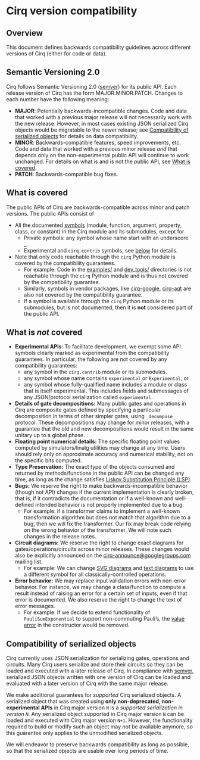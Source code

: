 # Cirq version compatibility

## Overview

This document defines backwards compatibility guidelines across different
versions of Cirq (either for code or data).

## Semantic Versioning 2.0

Cirq follows Semantic Versioning 2.0 ([semver](http://semver.org/)) for its
public API. Each release version of Cirq has the form MAJOR.MINOR.PATCH. Changes
to each number have the following meaning:

*   **MAJOR**: Potentially backwards-incompatible changes. Code and data that
    worked with a previous major release will not necessarily work with the new
    release. However, in most cases existing JSON serialized Cirq objects would
    be migratable to the newer release; see
    [Compatibility of serialized objects](#compatibility-of-serialized-objects)
    for details on data compatibility.
*   **MINOR**: Backwards-compatible features, speed improvements, etc. Code and
    data that worked with a previous minor release *and* that depends only on
    the non-experimental public API will continue to work unchanged. For details
    on what is and is not the public API, see
    [What is covered](#what-is-covered).
*   **PATCH**: Backwards-compatible bug fixes.

## What is covered

The public APIs of Cirq are backwards-compatible across minor and patch
versions. The public APIs consist of

*   All the documented
    [symbols](https://quantumai.google/reference/python/cirq/all_symbols)
    (module, function, argument, property, class, or constant) in the Cirq
    module and its submodules, except for
    *   Private symbols: any symbol whose name start with an underscore **\_**.
    *   Experimental and `cirq.contrib` symbols, see
        [below](#what-is-not-covered) for details.
*   Note that only code reachable through the `cirq` Python module is covered by
    the compatibility guarantees.
    *   For example: Code in the
        [examples/](https://github.com/quantumlib/Cirq/tree/main/examples) and
        [dev\_tools/](https://github.com/quantumlib/Cirq/tree/main/dev_tools)
        directories is not reachable through the `cirq` Python module and is
        thus not covered by the compatibility guarantee.
    *   Similarly, symbols in vendor packages, like
        [cirq-google](https://quantumai.google/reference/python/cirq_google/all_symbols),
        [cirq-aqt](https://quantumai.google/reference/python/cirq_aqt/all_symbols)
        are also not covered by the compatibility guarantee.
    *   If a symbol is available through the `cirq` Python module or its
        submodules, but is not documented, then it is **not** considered part of
        the public API.

## What is *not* covered

*   **Experimental APIs**: To facilitate development, we exempt some API symbols
    clearly marked as experimental from the compatibility guarantees. In
    particular, the following are not covered by any compatibility guarantees:
    *   any symbol in the `cirq.contrib` module or its submodules.
    *   any symbol whose name contains `experimental` or `Experimental`; or
    *   any symbol whose fully-qualified name includes a module or class that is
        itself experimental. This includes fields and submessages of any
        JSON/protocol serialization called `experimental`.
*   **Details of gate decompositions:** Many public gates and operations in Cirq
    are composite gates defined by specifying a particular decomposition in
    terms of other simpler gates, using `_decompose_` protocol. These
    decompositions may change for minor releases, with a guarantee that the old
    and new decompositions would result in the same unitary up to a global
    phase.
*   **Floating point numerical details:** The specific floating point values
    computed by simulators/linalg utilities may change at any time. Users should
    rely only on approximate accuracy and numerical stability, not on the
    specific bits computed.
*   **Type Preservation:** The exact type of the objects consumed and returned
    by methods/functions in the public API can be changed any time, as long as
    the change satisfies
    [Liskov Substitution Principle (LSP)](https://en.wikipedia.org/wiki/Liskov_substitution_principle).
*   **Bugs:** We reserve the right to make backwards-incompatible behavior
    (though not API) changes if the current implementation is clearly broken,
    that is, if it contradicts the documentation or if a well-known and
    well-defined intended behavior is not properly implemented due to a bug.
    *   For example: if a transformer claims to implement a well-known
        transformation algorithm but does not match that algorithm due to a bug,
        then we will fix the transformer. Our fix may break code relying on the
        wrong behavior of the transformer. We will note such changes in the
        release notes.
*   **Circuit diagrams:** We reserve the right to change exact diagrams for
    gates/operations/circuits across minor releases. These changes would also be
    explicitly announced on the cirq-announce@googlegroups.com mailing list.
    *   For example: We can change
        [SVG diagrams](https://github.com/quantumlib/Cirq/issues/5689) and
        [text diagrams](https://github.com/quantumlib/Cirq/issues/5688) to use a
        different symbol for all classically-controlled operations.
*   **Error behavior:** We may replace input validation errors with non-error
    behavior. For instance, we may change a class/function to compute a result
    instead of raising an error for a certain set of inputs, even if that error
    is documented. We also reserve the right to change the text of error
    messages.
    *   For example: If we decide to extend functionality of
        `PauliSumExponential` to support non-commuting Pauli’s, the
        [value error](https://github.com/quantumlib/Cirq/blob/e00767a2ef1233e82e9089cf3801a77e4cc3aea3/cirq-core/cirq/ops/pauli_sum_exponential.py#L53)
        in the constructor would be removed.

## Compatibility of serialized objects

Cirq currently uses JSON serialization for serializing gates, operations and
circuits. Many Cirq users serialize and store their circuits so they can be
loaded and executed with a later release of Cirq. In compliance with
[semver](https://semver.org/), serialized JSON objects written with one version
of Cirq can be loaded and evaluated with a later version of Cirq with the same
major release.

We make additional guarantees for *supported* Cirq serialized objects. A
serialized object that was created using **only non-deprecated, non-experimental
APIs** in Cirq major version `N` is a *supported serialization in version `N`*.
Any serialized object supported in Cirq major version `N` can be loaded and
executed with Cirq major version `N+1`. However, the functionality required to
build or modify such an object may not be available anymore, so this guarantee
only applies to the unmodified serialized objects.

We will endeavor to preserve backwards compatibility as long as possible, so
that the serialized objects are usable over long periods of time.
